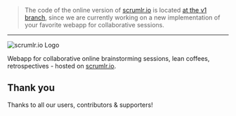 > The code of the online version of [scrumlr.io](https://scrumlr.io) is located
> [at the v1 branch](https://github.com/scrumlr/scrumlr.io/tree/v1), since we are currently working on a new 
> implementation of your favorite webapp for collaborative sessions.

---

![scrumlr.io Logo](https://raw.githubusercontent.com/scrumlr/scrumlr.io/master/scrumlr.png)

<!---
![Uptime status](https://img.shields.io/uptimerobot/status/m784173137-600f28cd55b25aff29eff003)
[![Build status](https://img.shields.io/travis/com/scrumlr/scrumlr.io/v2)](https://travis-ci.com/scrumlr/scrumlr.io)
[![Code coverage](https://img.shields.io/codecov/c/github/scrumlr/scrumlr.io/v2)](https://codecov.io/gh/scrumlr/scrumlr.io)
[![Depdendency status](https://img.shields.io/depfu/scrumlr/scrumlr.io)](https://depfu.com/github/scrumlr/scrumlr.io?project_id=10585)
![License](https://img.shields.io/github/license/scrumlr/scrumlr.io)
-->

Webapp for collaborative online brainstorming sessions, lean coffees, retrospectives - hosted on [scrumlr.io](https://scrumlr.io).

## Thank you

Thanks to all our users, contributors & supporters!